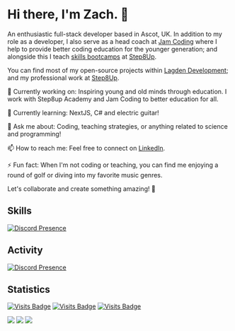 # Hi there, I'm Zach. 👋

An enthusiastic full-stack developer based in Ascot, UK. In addition to my role as a developer, I also serve as a head coach at [Jam Coding](https://jamcoding.co.uk/) where I help to provide better coding education for the younger generation; and alongside this I teach [skills bootcamps](https://step8up.co.uk/step8up-skills-bootcamps) at [Step8Up](https://step8up.co.uk).

You can find most of my open-source projects within [Lagden Development](https://github.com/Lagden-Development); and my professional work at [Step8Up](https://github.com/step8up-uk).

🔭 Currently working on: Inspiring young and old minds through education. I work with Step8up Academy and Jam Coding to better education for all.

🌱 Currently learning: NextJS, C# and electric guitar!

💬 Ask me about: Coding, teaching strategies, or anything related to science and programming!

📫 How to reach me: Feel free to connect on [LinkedIn](https://www.linkedin.com/in/zachlagden/).

⚡ Fun fact: When I'm not coding or teaching, you can find me enjoying a round of golf or diving into my favorite music genres.

Let's collaborate and create something amazing! 🚀

## Skills
[![Discord Presence](https://skillicons.dev/icons?i=ae,atom,au,azure,bash,bootstrap,cloudflare,codepen,debian,discord,bots,django,electron,figma,gcp,git,github,githubactions,gitlab,gmail,html,js,jquery,kali,linkedin,linux,md,mongodb,notion,npm,opencv,ps,postman,powershell,pr,pycharm,raspberrypi,regex,replit,stackoverflow,svg,tailwind,tensorflow,ts,vscode,windows,ubuntu,wordpress&perline=8&theme=dark)](https://skillicons.dev/)

## Activity
[![Discord Presence](https://lanyard.cnrad.dev/api/1153810697021554828?hideProfile=true)](https://discord.com/users/1153810697021554828)

## Statistics
[![Visits Badge](https://badges.pufler.dev/visits/zachlagden/zachlagden)](https://github.com/zachlagden/zachlagden) [![Visits Badge](https://badges.pufler.dev/years/zachlagden)](https://github.com/zachlagden) [![Visits Badge](https://badges.pufler.dev/repos/zachlagden)](https://github.com/zachlagden?tab=repositories)

![](https://github-readme-streak-stats.herokuapp.com/?user=zachlagden&theme=dark&hide_border=false)
![](https://github-readme-stats.vercel.app/api?username=zachlagden&theme=gruvbox&include_all_commits=true&hide_rank=true)
![](https://github-readme-stats.vercel.app/api/top-langs/?username=zachlagden&theme=dark&hide_border=false&include_all_commits=true&count_private=true&layout=compact)
